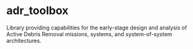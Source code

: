 # adr_toolbox
Library providing capabilities for the early-stage design and analysis of Active Debris Removal missions, systems, and system-of-system architectures.
